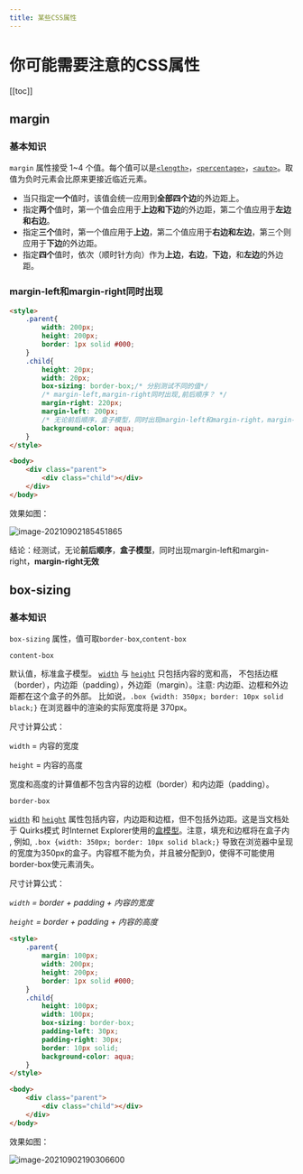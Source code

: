```yaml
---
title: 某些CSS属性
---
```

# 你可能需要注意的CSS属性

[[toc]]

## margin

### 基本知识

`margin` 属性接受 1~4 个值。每个值可以是[`<length>`](https://developer.mozilla.org/zh-CN/docs/Web/CSS/length)，[`<percentage>`](https://developer.mozilla.org/zh-CN/docs/Web/CSS/percentage)，[`<auto>`](https://developer.mozilla.org/zh-CN/docs/Web/CSS/margin#auto)。取值为负时元素会比原来更接近临近元素。

- 当只指定**一个**值时，该值会统一应用到**全部四个边**的外边距上。
- 指定**两个**值时，第一个值会应用于**上边和下边**的外边距，第二个值应用于**左边和右边**。
- 指定**三个**值时，第一个值应用于**上边**，第二个值应用于**右边和左边**，第三个则应用于**下边**的外边距。
- 指定**四个**值时，依次（顺时针方向）作为**上边**，**右边**，**下边**，和**左边**的外边距。

### margin-left和margin-right同时出现

```html
<style>
    .parent{
        width: 200px;
        height: 200px;
        border: 1px solid #000;
    }
    .child{
        height: 20px;
        width: 20px;
        box-sizing: border-box;/* 分别测试不同的值*/
        /* margin-left,margin-right同时出现,前后顺序？ */
        margin-right: 220px;
        margin-left: 200px;
        /* 无论前后顺序，盒子模型，同时出现margin-left和margin-right，margin-right无效 */
        background-color: aqua;
    }
</style>

<body>
    <div class="parent">
        <div class="child"></div>
    </div>
</body>
```

效果如图：

![image-20210902185451865](../../.vuepress/public../.vuepress/public/images/image-20210902185451865.png)

结论：经测试，无论**前后顺序**，**盒子模型**，同时出现margin-left和margin-right，**margin-right无效**

## box-sizing

### 基本知识

`box-sizing` 属性，值可取`border-box`,`content-box`

`content-box`

默认值，标准盒子模型。 [`width`](https://developer.mozilla.org/zh-CN/docs/Web/CSS/width) 与 [`height`](https://developer.mozilla.org/zh-CN/docs/Web/CSS/height) 只包括内容的宽和高， 不包括边框（border），内边距（padding），外边距（margin）。注意: 内边距、边框和外边距都在这个盒子的外部。 比如说，`.box {width: 350px; border: 10px solid black;}` 在浏览器中的渲染的实际宽度将是 370px。

尺寸计算公式：

`width` = 内容的宽度

`height` = 内容的高度

宽度和高度的计算值都不包含内容的边框（border）和内边距（padding）。

`border-box`

 [`width`](https://developer.mozilla.org/zh-CN/docs/Web/CSS/width) 和 [`height`](https://developer.mozilla.org/zh-CN/docs/Web/CSS/height) 属性包括内容，内边距和边框，但不包括外边距。这是当文档处于 Quirks模式 时Internet Explorer使用的[盒模型](https://developer.mozilla.org/en-US/docs/Web/CSS/CSS_Box_Model/Introduction_to_the_CSS_box_model)。注意，填充和边框将在盒子内 , 例如, `.box {width: 350px; border: 10px solid black;}` 导致在浏览器中呈现的宽度为350px的盒子。内容框不能为负，并且被分配到0，使得不可能使用border-box使元素消失。

尺寸计算公式：

*`width` = border + padding + 内容的宽度*

*`height` = border + padding + 内容的高度*

```html
<style>
    .parent{
        margin: 100px;
        width: 200px;
        height: 200px;
        border: 1px solid #000;
    }
    .child{
        height: 100px;
        width: 100px;
        box-sizing: border-box;
        padding-left: 30px;
        padding-right: 30px;
        border: 10px solid;
        background-color: aqua;
    }
</style>

<body>
    <div class="parent">
        <div class="child"></div>
    </div>
</body>
```

效果如图：

![image-20210902190306600](../../.vuepress/public../.vuepress/public/images/image-20210902190306600.png)

